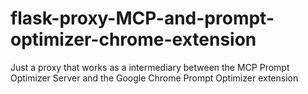 # flask-proxy-MCP-and-prompt-optimizer-chrome-extension
Just a proxy that works as a intermediary between the MCP Prompt Optimizer Server and the Google Chrome Prompt Optimizer extension
